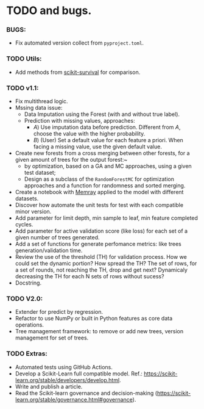 # TODO and bugs.

### BUGS:
- Fix automated version collect from `pyproject.toml`.

### TODO Utils:

- Add methods from [scikit-survival](https://scikit-survival.readthedocs.io/en/stable/user_guide/random-survival-forest.html) for comparison.

### TODO v1.1:

- Fix multithread logic.
- Mssing data issue:
    - Data Imputation using the Forest (with and without true label).
    - Prediction with missing values, approaches:
        - *A*) Use imputation data before prediction. Different from *A*, choose the value with the higher probability.
        - *B*) (User) Set a default value for each feature a priori. When facing a missing value, use the given default value.
- Create new forests from a cross merging between other forests, for a given amount of trees for the output forest:~
    - by optimization, based on a GA and MC approaches, using a given test dataset;
    - Design as a subclass of the `RandomForestMC` for optimization approaches and a function for randomness and sorted merging.
- Create a notebook with [Memray](https://github.com/bloomberg/memray) applied to the model with different datasets.
- Discover how automate the unit tests for test with each compatible minor version.
- Add parameter for limit depth, min sample to leaf, min feature completed cycles.
- Add parameter for active validation score (like loss) for each set of a given number of trees generated.
- Add a set of functions for generate perfomance metrics: like trees generation/validation time.
- Review the use of the threshold (TH) for validation process. How we could set the dynamic portion? How spread the TH? The set of rows, for a set of rounds, not reaching the TH, drop and get next? Dynamicaly decreasing the TH for each N sets of rows without sucess?
- Docstring.

### TODO V2.0:

- Extender for predict by regression.
- Refactor to use NumPy or built in Python features as core data operations.
- Tree management framework: to remove or add new trees, version management for set of trees.

### TODO Extras:
- Automated tests using GitHub Actions.
- Develop a Scikit-Learn full compatible model. Ref.: <https://scikit-learn.org/stable/developers/develop.html>.
- Write and publish a article.
- Read the Scikit-learn governance and decision-making (https://scikit-learn.org/stable/governance.html#governance).
